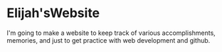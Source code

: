 # Elijah'sWebsite
I'm going to make a website to keep track of various accomplishments, memories, and just to get practice with web development and github.
